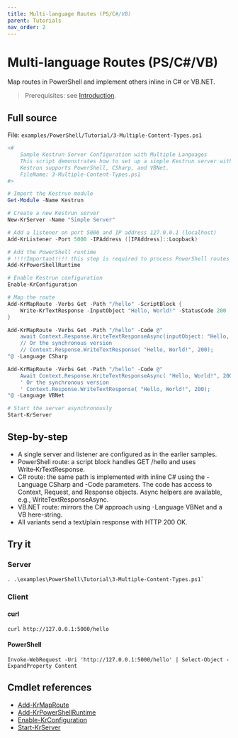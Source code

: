 ```yaml
---
title: Multi-language Routes (PS/C#/VB)
parent: Tutorials
nav_order: 2
---
```


# Multi-language Routes (PS/C#/VB)

Map routes in PowerShell and implement others inline in C# or VB.NET.

> Prerequisites: see [Introduction](./Introduction.md#prerequisites).

## Full source

File: `examples/PowerShell/Tutorial/3-Multiple-Content-Types.ps1`

```powershell
<#
    Sample Kestrun Server Configuration with Multiple Languages
    This script demonstrates how to set up a simple Kestrun server with multiple routes and multiple languages.
    Kestrun supports PowerShell, CSharp, and VBNet.
    FileName: 3-Multiple-Content-Types.ps1
#>

# Import the Kestrun module
Get-Module -Name Kestrun

# Create a new Kestrun server
New-KrServer -Name "Simple Server"

# Add a listener on port 5000 and IP address 127.0.0.1 (localhost)
Add-KrListener -Port 5000 -IPAddress ([IPAddress]::Loopback)

# Add the PowerShell runtime
# !!!!Important!!!! this step is required to process PowerShell routes and middlewares
Add-KrPowerShellRuntime

# Enable Kestrun configuration
Enable-KrConfiguration

# Map the route
Add-KrMapRoute -Verbs Get -Path "/hello" -ScriptBlock {
    Write-KrTextResponse -InputObject "Hello, World!" -StatusCode 200
}

Add-KrMapRoute -Verbs Get -Path "/hello" -Code @"
    await Context.Response.WriteTextResponseAsync(inputObject: "Hello, World!", statusCode: 200);
    // Or the synchronous version
    // Context.Response.WriteTextResponse( "Hello, World!", 200);
"@ -Language CSharp

Add-KrMapRoute -Verbs Get -Path "/hello" -Code @"
    Await Context.Response.WriteTextResponseAsync( "Hello, World!", 200)
    ' Or the synchronous version
    ' Context.Response.WriteTextResponse( "Hello, World!", 200);
"@ -Language VBNet

# Start the server asynchronously
Start-KrServer
```

## Step-by-step

- A single server and listener are configured as in the earlier samples.
- PowerShell route: a script block handles GET /hello and uses Write‑KrTextResponse.
- C# route: the same path is implemented with inline C# using the -Language CSharp and -Code parameters.
    The code has access to Context, Request, and Response objects. Async helpers are available, e.g., WriteTextResponseAsync.
- VB.NET route: mirrors the C# approach using -Language VBNet and a VB here-string.
- All variants send a text/plain response with HTTP 200 OK.

## Try it

### Server

```pwsh
. .\examples\PowerShell\Tutorial\3-Multiple-Content-Types.ps1`
```

### Client

#### curl

```pwsh
curl http://127.0.0.1:5000/hello
```

#### PowerShell

```pwsh
Invoke-WebRequest -Uri 'http://127.0.0.1:5000/hello' | Select-Object -ExpandProperty Content
```

## Cmdlet references

- [Add-KrMapRoute](docs/pwsh/cmdlets/Add-KrMapRoute.md)
- [Add-KrPowerShellRuntime](docs/pwsh/cmdlets/Add-KrPowerShellRuntime.md)
- [Enable-KrConfiguration](docs/pwsh/cmdlets/Enable-KrConfiguration.md)
- [Start-KrServer](docs/pwsh/cmdlets/Start-KrServer.md)
